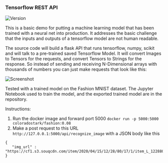 ### Tensorflow REST API

![Version](https://img.shields.io/github/v/release/ColoradoStark/Tensorflow-REST-API)

This is a basic demo for putting a machine learning model that has been trained with a neural net into production. It addresses the basic challenge that the inputs and outputs of a tensorflow model are not human readable.

The source code will build a flask API that runs tensorflow, numpy, scikit and will talk to a pre-trained saved Tensorflow Model. It will convert Images to Tensors for the requests, and convert Tensors to Strings for the response.  So instead of sending and receiving N-Dimensional arrays with thousands of numbers you can just make requests that look like this:

![Screenshot](https://github.com/ColoradoStark/Tensorflow-REST-API/raw/main/API.png)

Tested with a trained model on the Fashion MNIST dataset. The Jupyter Notebook used to train the model, and the exported trained model are in the repository.

Instructions:

1. Run the docker image and forward port 5000 `docker run -p 5000:5000 coloradostark/fashion:0.08`
2. Make a post request to this URL `http://127.0.0.1:5000/api/recognize_image` with a JSON body like this

```
{
   "img_url" : "https://cf1.s3.souqcdn.com/item/2020/04/15/12/28/80/17/1/item_L_122880171_82d16380e5c8c.jpg"
}
```


 
